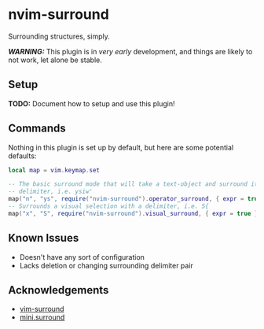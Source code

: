 # nvim-surround

Surrounding structures, simply.

***WARNING:*** This plugin is in *very early* development, and things are likely
to not work, let alone be stable.

## Setup

**TODO:** Document how to setup and use this plugin!

## Commands

Nothing in this plugin is set up by default, but here are some potential
defaults:

```lua
local map = vim.keymap.set

-- The basic surround mode that will take a text-object and surround it with a
-- delimiter, i.e. ysiw'
map("n", "ys", require("nvim-surround").operator_surround, { expr = true })
-- Surrounds a visual selection with a delimiter, i.e. S{
map("x", "S", require("nvim-surround").visual_surround, { expr = true })
```

## Known Issues

* Doesn't have any sort of configuration
* Lacks deletion or changing surrounding delimiter pair

## Acknowledgements

* [vim-surround](https://github.com/tpope/vim-surround)
* [mini.surround](https://github.com/echasnovski/mini.nvim#minisurround)

